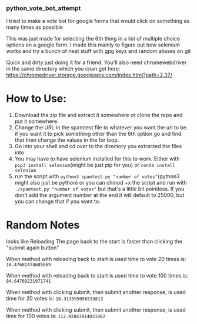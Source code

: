 <h3> python_vote_bot_attempt </h3>

I tried to make a vote bot for google forms that would click on something as many times as possible

This was just made for selecting the 6th thing in a list of multiple choice options on a google form. I made this mainly to figure out how selenium works and try a bunch of neat stuff with gpg keys and random aliases on git

Quick and dirty just doing it for a friend. You'll also need chromewebdriver in the same directory which you cnan get here: https://chromedriver.storage.googleapis.com/index.html?path=2.37/





<h1> How to Use: </h1>

1. Download the zip file and extract it somewhere or clone the repo and put it somewhere.
2. Change the URL in the spamtest file to whatever you want the url to be. if you want it to pick something other than the 6th option go and find that then change the values in the for loop. 
2. Go into your shell and cd over to the directory you extracted the files into
3. You may have to have selenium installed for this to work. Either with `pip3 install selenium`(might be just pip for you) or `conda install selenium` 
4. run the script with `python3 spamtest.py "number of votes"`(python3 might also just be python) or 
you can chmod +x the script and run with `./spamtest.py "number of votes"` but that's a little bit pointless. If you don't add the argument number at the end it will default to 25000, but you can change that if you want to.

<h1> Random Notes </h1>

looks like Reloading The page back to the start is faster than clicking the "submit again button"

When method with reloading back to start is used time to vote 20 times is: `16.47681474685669`

When method with reloading back to start is used time to vote 100 times is: `84.64760231971741`


When method with clicking submit, then submit another response, is used time for 20 votes is: `18.313595056533813`

When method with clicking submit, then submit another response, is used time for 100 votes is: `112.92843914031982`

